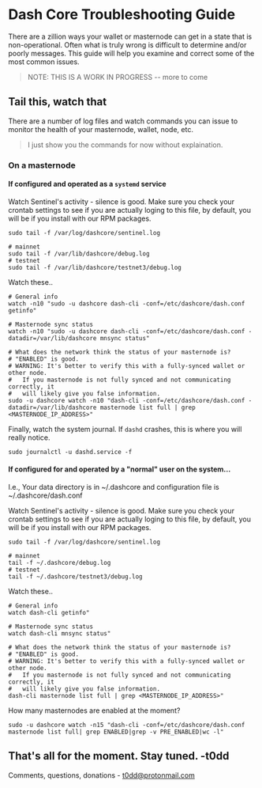 # Dash Core Troubleshooting Guide

There are a zillion ways your wallet or masternode can get in a state that is
non-operational. Often what is truly wrong is difficult to determine and/or
poorly messages. This guide will help you examine and correct some of the most
common issues.

> NOTE: THIS IS A WORK IN PROGRESS -- more to come


## Tail this, watch that

There are a number of log files and watch commands you can issue to monitor the health of your masternode, wallet, node, etc.

> I just show you the commands for now without explaination.

### On a masternode

#### If configured and operated as a `systemd` service

Watch Sentinel's activity - silence is good. Make sure you check your crontab
settings to see if you are actually loging to this file, by default, you will
be if you install with our RPM packages.
```
sudo tail -f /var/log/dashcore/sentinel.log
```

```
# mainnet
sudo tail -f /var/lib/dashcore/debug.log
# testnet
sudo tail -f /var/lib/dashcore/testnet3/debug.log
```

Watch these..
```
# General info
watch -n10 "sudo -u dashcore dash-cli -conf=/etc/dashcore/dash.conf getinfo"
```

```
# Masternode sync status
watch -n10 "sudo -u dashcore dash-cli -conf=/etc/dashcore/dash.conf -datadir=/var/lib/dashcore mnsync status"
```

```
# What does the network think the status of your masternode is?
# "ENABLED" is good.
# WARNING: It's better to verify this with a fully-synced wallet or other node.
#   If you masternode is not fully synced and not communicating correctly, it
#   will likely give you false information.
sudo -u dashcore watch -n10 "dash-cli -conf=/etc/dashcore/dash.conf -datadir=/var/lib/dashcore masternode list full | grep <MASTERNODE_IP_ADDRESS>"
```

Finally, watch the system journal. If `dashd` crashes, this is where you will really notice.

```
sudo journalctl -u dashd.service -f
```


#### If configured for and operated by a "normal" user on the system...

I.e., Your data directory is in ~/.dashcore and configuration file is
~/.dashcore/dash.conf

Watch Sentinel's activity - silence is good. Make sure you check your crontab
settings to see if you are actually loging to this file, by default, you will
be if you install with our RPM packages.
```
sudo tail -f /var/log/dashcore/sentinel.log
```

```
# mainnet
tail -f ~/.dashcore/debug.log
# testnet
tail -f ~/.dashcore/testnet3/debug.log
```

Watch these..
```
# General info
watch dash-cli getinfo"
```

```
# Masternode sync status
watch dash-cli mnsync status"
```

```
# What does the network think the status of your masternode is?
# "ENABLED" is good.
# WARNING: It's better to verify this with a fully-synced wallet or other node.
#   If you masternode is not fully synced and not communicating correctly, it
#   will likely give you false information.
dash-cli masternode list full | grep <MASTERNODE_IP_ADDRESS>"
```

How many masternodes are enabled at the moment?
```
sudo -u dashcore watch -n15 "dash-cli -conf=/etc/dashcore/dash.conf masternode list full| grep ENABLED|grep -v PRE_ENABLED|wc -l"
```


## That's all for the moment. Stay tuned. -t0dd

Comments, questions, donations - <t0dd@protonmail.com>
